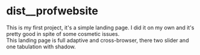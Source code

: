 # dist__profwebsite
This is my first project, it's a simple landing page. I did it on my own and it's pretty good in spite of some cosmetic issues.  
This landing page is full adaptive and cross-browser, there two slider and one tabulation with shadow.
